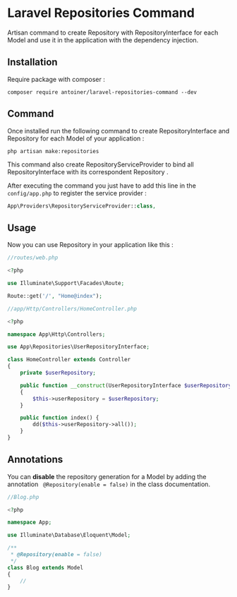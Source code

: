 # Laravel Repositories Command

Artisan command to create Repository with RepositoryInterface for each Model and use it in the application with the dependency injection.

## Installation

Require package with composer :

```
composer require antoiner/laravel-repositories-command --dev
```

## Command

Once installed run the following command to create RepositoryInterface and Repository for each Model of your application :

```
php artisan make:repositories
```

This command also create RepositoryServiceProvider to bind all RepositoryInterface with its correspondent Repository . 

After executing the command you just have to add this line in the ```config/app.php``` to register the service provider :

```php
App\Providers\RepositoryServiceProvider::class,
```

## Usage

Now you can use Repository in your application like this  :

```php
//routes/web.php

<?php

use Illuminate\Support\Facades\Route;

Route::get('/', "Home@index");

```



```php
//app/Http/Controllers/HomeController.php

<?php

namespace App\Http\Controllers;

use App\Repositories\UserRepositoryInterface;

class HomeController extends Controller
{
    private $userRepository;

    public function __construct(UserRepositoryInterface $userRepository)
    {
        $this->userRepository = $userRepository;
    }

    public function index() {
        dd($this->userRepository->all());
    }
}
```

## Annotations

You can **disable** the repository generation for a Model by adding the annotation ``` @Repository(enable = false)``` in the class documentation.

```php
//Blog.php

<?php

namespace App;

use Illuminate\Database\Eloquent\Model;

/**
 * @Repository(enable = false)
 */
class Blog extends Model
{
    //
}

```

